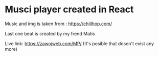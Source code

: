 # Musci player created in React

  Music and img is taken from : https://chillhop.com/
  
  Last one beat is created by my frend Matis
  
  Live link: https://zawojweb.com/MP/ (It's posible that dosen't exist any more)
